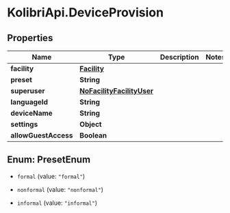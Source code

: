# KolibriApi.DeviceProvision

## Properties
Name | Type | Description | Notes
------------ | ------------- | ------------- | -------------
**facility** | [**Facility**](Facility.md) |  | 
**preset** | **String** |  | 
**superuser** | [**NoFacilityFacilityUser**](NoFacilityFacilityUser.md) |  | 
**languageId** | **String** |  | 
**deviceName** | **String** |  | 
**settings** | **Object** |  | 
**allowGuestAccess** | **Boolean** |  | 


<a name="PresetEnum"></a>
## Enum: PresetEnum


* `formal` (value: `"formal"`)

* `nonformal` (value: `"nonformal"`)

* `informal` (value: `"informal"`)




